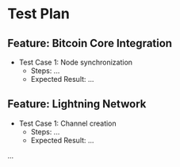 # Test Plan

## Feature: Bitcoin Core Integration
- Test Case 1: Node synchronization
  - Steps: ...
  - Expected Result: ...

## Feature: Lightning Network
- Test Case 1: Channel creation
  - Steps: ...
  - Expected Result: ...

...